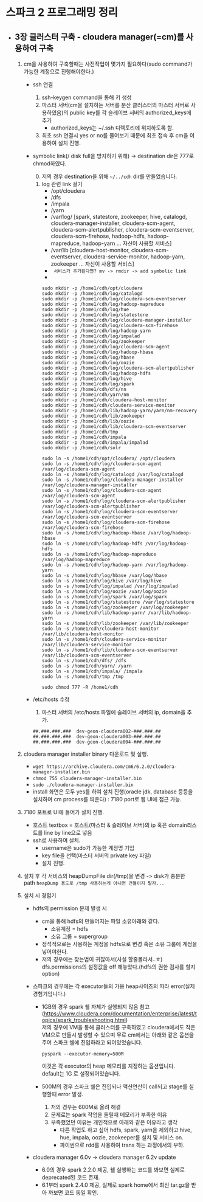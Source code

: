# 스파크 2 프로그래밍 정리

- ## 3장 클러스터 구축 - cloudera manager(=cm)를 사용하여 구축
    1. cm을 사용하여 구축할때는 사전작업이 몇가지 필요하다(sudo command가 가능한 계정으로 진행해야한다.)
        
        - ssh 연결
            1. ssh-keygen command을 통해 키 생성
            2. 마스터 서버(cm을 설치하는 서버를 분산 클러스터의 마스터 서버로 사용하였음)의 public key를 각 슬레이브 서버의 authorized_keys에 추가
                - authorized_keys는 ~/.ssh 디렉토리에 위치하도록 함.
            3. 최초 ssh 연결시 yes or no를 물어보기 때문에 최초 접속 후 cm을 이용하여 설치 진행.

        - symbolic link(/ disk full을 방지하기 위해) -> destination dir은 777로 chmod하였다.

            0. 저의 경우 destination을 위해  ```~/../cdh```  dir를 만들었습니다.
            1. log 관련 link 걸기
                - /opt/cloudera
                - /dfs
                - /impala
                - /yarn
                - /var/log/ [spark, statestore, zookeeper, hive, catalogd, cloudera-manager-installer, cloudera-scm-agent, cloudera-scm-alertpublisher, cloudera-scm-eventserver, cloudera-scm-firehose, hadoop-hdfs, hadoop-mapreduce, hadoop-yarn ... 자신이 사용할 서비스]
                - /var/lib [cloudera-host-monitor, cloudera-scm-eventserver, cloudera-service-monitor, hadoop-yarn, zookeeper ... 자신이 사용할 서비스]
                - ``` 서비스가 추가된다면? mv -> rmdir -> add symbolic link```
                -
                ```shell
                sudo mkdir -p /home1/cdh/opt/cloudera
                sudo mkdir -p /home1/cdh/log/catalogd
                sudo mkdir -p /home1/cdh/log/cloudera-scm-eventserver
                sudo mkdir -p /home1/cdh/log/hadoop-mapreduce
                sudo mkdir -p /home1/cdh/log/hue
                sudo mkdir -p /home1/cdh/log/statestore
                sudo mkdir -p /home1/cdh/log/cloudera-manager-installer
                sudo mkdir -p /home1/cdh/log/cloudera-scm-firehose
                sudo mkdir -p /home1/cdh/log/hadoop-yarn
                sudo mkdir -p /home1/cdh/log/impalad
                sudo mkdir -p /home1/cdh/log/zookeeper
                sudo mkdir -p /home1/cdh/log/cloudera-scm-agent 
                sudo mkdir -p /home1/cdh/log/hadoop-hbase
                sudo mkdir -p /home1/cdh/log/hbase
                sudo mkdir -p /home1/cdh/log/oozie
                sudo mkdir -p /home1/cdh/log/cloudera-scm-alertpublisher
                sudo mkdir -p /home1/cdh/log/hadoop-hdfs
                sudo mkdir -p /home1/cdh/log/hive
                sudo mkdir -p /home1/cdh/log/spark
                sudo mkdir -p /home1/cdh/dfs/nn 
                sudo mkdir -p /home1/cdh/yarn/nm
                sudo mkdir -p /home1/cdh/cloudera-host-monitor 
                sudo mkdir -p /home1/cdh/cloudera-service-monitor 
                sudo mkdir -p /home1/cdh/lib/hadoop-yarn/yarn/nm-recovery 
                sudo mkdir -p /home1/cdh/lib/zookeeper
                sudo mkdir -p /home1/cdh/lib/oozie
                sudo mkdir -p /home1/cdh/lib/cloudera-scm-eventserver
                sudo mkdir -p /home1/cdh/tmp 
                sudo mkdir -p /home1/cdh/impala
                sudo mkdir -p /home1/cdh/impala/impalad
                sudo mkdir -p /home1/cdh/solr

                sudo ln -s /home1/cdh/opt/cloudera/ /opt/cloudera
                sudo ln -s /home1/cdh/log/cloudera-scm-agent /var/log/cloudera-scm-agent 
                sudo ln -s /home1/cdh/log/catalogd /var/log/catalogd
                sudo ln -s /home1/cdh/log/cloudera-manager-installer /var/log/cloudera-manager-installer
                sudo ln -s /home1/cdh/log/cloudera-scm-agent /var/log/cloudera-scm-agent
                sudo ln -s /home1/cdh/log/cloudera-scm-alertpublisher /var/log/cloudera-scm-alertpublisher
                sudo ln -s /home1/cdh/log/cloudera-scm-eventserver /var/log/cloudera-scm-eventserver
                sudo ln -s /home1/cdh/log/cloudera-scm-firehose /var/log/cloudera-scm-firehose
                sudo ln -s /home1/cdh/log/hadoop-hbase /var/log/hadoop-hbase
                sudo ln -s /home1/cdh/log/hadoop-hdfs /var/log/hadoop-hdfs
                sudo ln -s /home1/cdh/log/hadoop-mapreduce /var/log/hadoop-mapreduce
                sudo ln -s /home1/cdh/log/hadoop-yarn /var/log/hadoop-yarn
                sudo ln -s /home1/cdh/log/hbase /var/log/hbase
                sudo ln -s /home1/cdh/log/hive /var/log/hive
                sudo ln -s /home1/cdh/log/impalad /var/log/impalad
                sudo ln -s /home1/cdh/log/oozie /var/log/oozie
                sudo ln -s /home1/cdh/log/spark /var/log/spark
                sudo ln -s /home1/cdh/log/statestore /var/log/statestore
                sudo ln -s /home1/cdh/log/zookeeper /var/log/zookeeper
                sudo ln -s /home1/cdh/lib/hadoop-yarn/ /var/lib/hadoop-yarn
                sudo ln -s /home1/cdh/lib/zookeeper /var/lib/zookeeper
                sudo ln -s /home1/cdh/cloudera-host-monitor  /var/lib/cloudera-host-monitor
                sudo ln -s /home1/cdh/cloudera-service-monitor /var/lib/cloudera-service-monitor                                             sudo ln -s /home1/cdh/lib/cloudera-scm-eventserver /var/lib/cloudera-scm-eventserver
                sudo ln -s /home1/cdh/dfs/ /dfs
                sudo ln -s /home1/cdh/yarn/ /yarn
                sudo ln -s /home1/cdh/impala/ /impala
                sudo ln -s /home1/cdh/tmp /tmp
                
                sudo chmod 777 -R /home1/cdh

                ```

        - /etc/hosts 수정
            1. 마스터 서버의 /etc/hosts 파일에 슬레이브 서버의 ip, domain을 추가.<br>
            ```
            ##.###.###.###  dev-geon-cloudera002-###.###.##
            ##.###.###.###  dev-geon-cloudera003-###.###.##
            ##.###.###.###  dev-geon-cloudera004-###.###.##

            ```
    2. cloudera manager installer binary 다운로드 및 실행.
        - ```wget https://archive.cloudera.com/cm6/6.2.0/cloudera-manager-installer.bin```
        - ```chmod 755 cloudera-manager-installer.bin```
        - ```sudo ./cloudera-manager-installer.bin```
        - install 화면은 모두 yes를 하여 설치 진행(oracle jdk, database 등등을 설치하며 cm process를 띄운다) : 7180 port로 웹 UI에 접근 가능.

    3. 7180 포트로 UI에 들어가 설치 진행.
        - 호스트 textbox = 호스트(마스터 & 슬레이브 서버)의 ip 혹은 domain리스트를 line by line으로 넣음
        - ssh로 사용하여 설치.
            - username은 sudo가 가능한 계정명 기입
            - key file을 선택(마스터 서버의 private key 파일)
            - 설치 진행.
    4. 설치 후 각 서비스의 heapDumpFile dir(/tmp)을 변경 -> disk가 충분한 path ```heapDump 용도로 /tmp 사용하는게 아니면 건들이지 말자...```

    5. 설치 시 경험기
        - hdfs의 permission 문제 발생 시
            - cm을 통해 hdfs의 만들어지는 파일 소유아래와 같다.
                - 소유계정 = hdfs
                - 소유 그룹 = supergroup
            - 정석적으로는 사용하는 계정을 hdfs으로 변경 혹은 소유 그룹에 계정을 넣어야한다.
            - 저의 경우에는 찾는법이 귀찮아서(사실 할줄몰라서..ㅎ) dfs.permissions의 설정값을 off 해놓았다.(hdfs의 권한 검사를 할지 option)
            
        - 스파크의 경우에는 각 executor들의 가용 heap사이즈의 따라 error(실제 경험기입니다.)
            
            - 1GB의 경우 spark 쉘 자체가 실행되지 않음 참고(https://www.cloudera.com/documentation/enterprise/latest/topics/spark_troubleshooting.html)
                <br>
                저의 경우에 VM을 통해 클러스터를 구축하였고 cloudera에서도 작은 VM으로 만들시 발생할 수 있으며 무료 cm에서는 아래와 같은 옵션을 주어 스파크 쉘에 진입하라고 되어있었습니다.<br>
                ```shell
                pyspark --executor-memory=500M
                ```
                이것은 각 executor의 heap 메모리를 지정하는 옵션입니다. <br>
                default는 1G 로 설정되어있습니다.

            - 500M의 경우 스파크 쉘은 진입되나 액션연산이 call되고 stage를 실행할때 error 발생.<br>
                1. 저의 경우는 600M로 올려 해결
                2. 문제로는 spark 작업을 돌릴때 메모리가 부족한 이유
                3. 부족했었던 이유는 개인적으로 아래와 같은 이유라고 생각
                    - 다른 작업도 하고 싶어 hdfs, spark, yarn을 제외하고 hive, hue, impala, oozie, zookeeper를 설치 및 서비스 on.
                    - 파이썬으로 rdd를 사용하여 trans 하는 과정에서의 부하.
    
        - cloudera manager 6.0v -> cloudera manager 6.2v update
            - 6.0의 경우 spark 2.2.0 제공, 쉘 실행하는 코드를 봐보면 실제로 deprecated된 코드 존재.
            - 6.1부터 spark 2.4.0 제공, 실제로 spark home에서 최신 tar.gz을 받아 까보면 코드 동일 확인.


